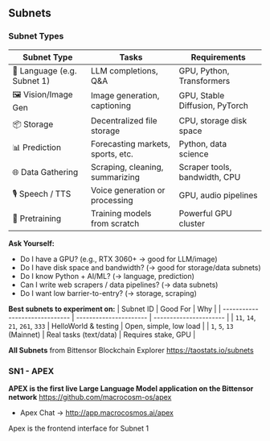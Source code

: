## Subnets

### Subnet Types
| Subnet Type	| Tasks | Requirements |
| ------------- | ----- | ------------ |
| 💬 Language (e.g. Subnet 1) | LLM completions, Q&A | GPU, Python, Transformers |
| 🖼️ Vision/Image Gen | Image generation, captioning | GPU, Stable Diffusion, PyTorch |
| 📦 Storage | Decentralized file storage | CPU, storage disk space |
| 📊 Prediction | Forecasting markets, sports, etc. | Python, data science |
| 🌐 Data Gathering | Scraping, cleaning, summarizing | Scraper tools, bandwidth, CPU |
| 🎙️ Speech / TTS | Voice generation or processing | GPU, audio pipelines |
| 🧠 Pretraining | Training models from scratch | Powerful GPU cluster |


**Ask Yourself:**
- Do I have a GPU? (e.g., RTX 3060+ → good for LLM/image)
- Do I have disk space and bandwidth? (→ good for storage/data subnets)
- Do I know Python + AI/ML? (→ language, prediction)
- Can I write web scrapers / data pipelines? (→ data subnets)
- Do I want low barrier-to-entry? (→ storage, scraping)

**Best subnets to experiment on:**
| Subnet ID                      | Good For               | Why                    |
| ------------------------------ | ---------------------- | ---------------------- |
| `11`, `14`, `21`, `261`, `333` | HelloWorld & testing   | Open, simple, low load |
| `1`, `5`, `13` (Mainnet)       | Real tasks (text/data) | Requires stake, GPU    |



**All Subnets** from Bittensor Blockchain Explorer
https://taostats.io/subnets



### SN1 - APEX
**APEX is the first live Large Language Model application on the Bittensor network**
https://github.com/macrocosm-os/apex
- Apex Chat -> http://app.macrocosmos.ai/apex

Apex is the frontend interface for Subnet 1

